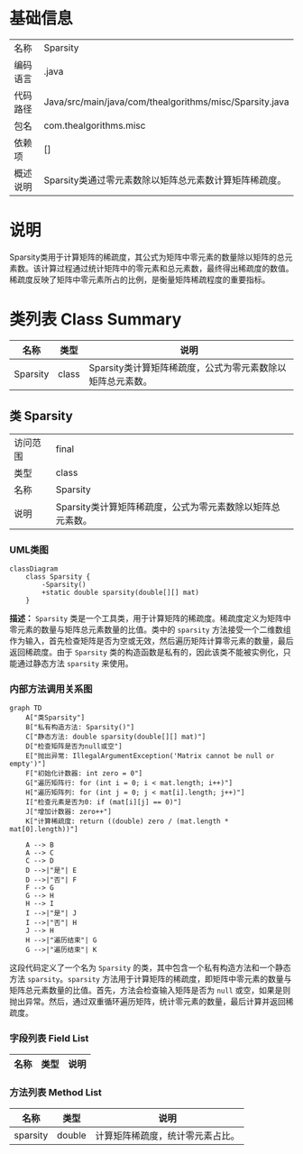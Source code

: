 # 基础信息

|      |      |
|------|------|
| 名称 | Sparsity |
| 编码语言 | .java |
| 代码路径 | Java/src/main/java/com/thealgorithms/misc/Sparsity.java |
| 包名 | com.thealgorithms.misc |
| 依赖项 | [] |
| 概述说明 | Sparsity类通过零元素数除以矩阵总元素数计算矩阵稀疏度。 |

# 说明

Sparsity类用于计算矩阵的稀疏度，其公式为矩阵中零元素的数量除以矩阵的总元素数。该计算过程通过统计矩阵中的零元素和总元素数，最终得出稀疏度的数值。稀疏度反映了矩阵中零元素所占的比例，是衡量矩阵稀疏程度的重要指标。

# 类列表 Class Summary

| 名称   | 类型  | 说明 |
|-------|------|-------------|
| Sparsity | class | Sparsity类计算矩阵稀疏度，公式为零元素数除以矩阵总元素数。 |



## 类 Sparsity

|      |      |
|------|------|
| 访问范围 | final |
| 类型 | class |
| 名称 | Sparsity |
| 说明 | Sparsity类计算矩阵稀疏度，公式为零元素数除以矩阵总元素数。 |


### UML类图

```mermaid
classDiagram
    class Sparsity {
        -Sparsity()
        +static double sparsity(double[][] mat)
    }
```

**描述：**
`Sparsity` 类是一个工具类，用于计算矩阵的稀疏度。稀疏度定义为矩阵中零元素的数量与矩阵总元素数量的比值。类中的 `sparsity` 方法接受一个二维数组作为输入，首先检查矩阵是否为空或无效，然后遍历矩阵计算零元素的数量，最后返回稀疏度。由于 `Sparsity` 类的构造函数是私有的，因此该类不能被实例化，只能通过静态方法 `sparsity` 来使用。


### 内部方法调用关系图

```mermaid
graph TD
    A["类Sparsity"]
    B["私有构造方法: Sparsity()"]
    C["静态方法: double sparsity(double[][] mat)"]
    D["检查矩阵是否为null或空"]
    E["抛出异常: IllegalArgumentException('Matrix cannot be null or empty')"]
    F["初始化计数器: int zero = 0"]
    G["遍历矩阵行: for (int i = 0; i < mat.length; i++)"]
    H["遍历矩阵列: for (int j = 0; j < mat[i].length; j++)"]
    I["检查元素是否为0: if (mat[i][j] == 0)"]
    J["增加计数器: zero++"]
    K["计算稀疏度: return ((double) zero / (mat.length * mat[0].length))"]

    A --> B
    A --> C
    C --> D
    D -->|"是"| E
    D -->|"否"| F
    F --> G
    G --> H
    H --> I
    I -->|"是"| J
    I -->|"否"| H
    J --> H
    H -->|"遍历结束"| G
    G -->|"遍历结束"| K
```

这段代码定义了一个名为 `Sparsity` 的类，其中包含一个私有构造方法和一个静态方法 `sparsity`。`sparsity` 方法用于计算矩阵的稀疏度，即矩阵中零元素的数量与矩阵总元素数量的比值。首先，方法会检查输入矩阵是否为 `null` 或空，如果是则抛出异常。然后，通过双重循环遍历矩阵，统计零元素的数量，最后计算并返回稀疏度。

### 字段列表 Field List

| 名称  | 类型  | 说明 |
|-------|-------|------|

### 方法列表 Method List

| 名称  | 类型  | 说明 |
|-------|-------|------|
| sparsity | double | 计算矩阵稀疏度，统计零元素占比。 |




